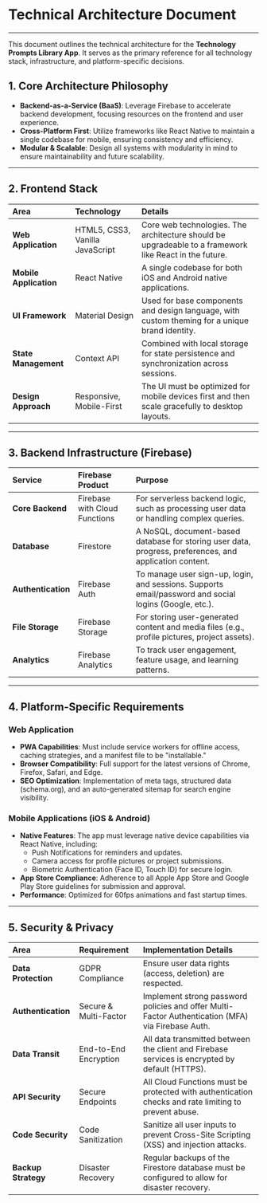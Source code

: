 # Technical Architecture Document

---

This document outlines the technical architecture for the **Technology Prompts Library App**. It serves as the primary reference for all technology stack, infrastructure, and platform-specific decisions.

## 1. Core Architecture Philosophy

- **Backend-as-a-Service (BaaS)**: Leverage Firebase to accelerate backend development, focusing resources on the frontend and user experience.
- **Cross-Platform First**: Utilize frameworks like React Native to maintain a single codebase for mobile, ensuring consistency and efficiency.
- **Modular & Scalable**: Design all systems with modularity in mind to ensure maintainability and future scalability.

---

## 2. Frontend Stack

| Area | Technology | Details |
| :--- | :--- | :--- |
| **Web Application** | HTML5, CSS3, Vanilla JavaScript | Core web technologies. The architecture should be upgradeable to a framework like React in the future. |
| **Mobile Application**| React Native | A single codebase for both iOS and Android native applications. |
| **UI Framework** | Material Design | Used for base components and design language, with custom theming for a unique brand identity. |
| **State Management** | Context API | Combined with local storage for state persistence and synchronization across sessions. |
| **Design Approach** | Responsive, Mobile-First | The UI must be optimized for mobile devices first and then scale gracefully to desktop layouts. |

---

## 3. Backend Infrastructure (Firebase)

| Service | Firebase Product | Purpose |
| :--- | :--- | :--- |
| **Core Backend** | Firebase with Cloud Functions | For serverless backend logic, such as processing user data or handling complex queries. |
| **Database** | Firestore | A NoSQL, document-based database for storing user data, progress, preferences, and application content. |
| **Authentication** | Firebase Auth | To manage user sign-up, login, and sessions. Supports email/password and social logins (Google, etc.). |
| **File Storage** | Firebase Storage | For storing user-generated content and media files (e.g., profile pictures, project assets). |
| **Analytics** | Firebase Analytics | To track user engagement, feature usage, and learning patterns. |

---

## 4. Platform-Specific Requirements

### Web Application
- **PWA Capabilities**: Must include service workers for offline access, caching strategies, and a manifest file to be "installable."
- **Browser Compatibility**: Full support for the latest versions of Chrome, Firefox, Safari, and Edge.
- **SEO Optimization**: Implementation of meta tags, structured data (schema.org), and an auto-generated sitemap for search engine visibility.

### Mobile Applications (iOS & Android)
- **Native Features**: The app must leverage native device capabilities via React Native, including:
    - Push Notifications for reminders and updates.
    - Camera access for profile pictures or project submissions.
    - Biometric Authentication (Face ID, Touch ID) for secure login.
- **App Store Compliance**: Adherence to all Apple App Store and Google Play Store guidelines for submission and approval.
- **Performance**: Optimized for 60fps animations and fast startup times.

---

## 5. Security & Privacy

| Area | Requirement | Implementation Details |
| :--- | :--- | :--- |
| **Data Protection** | GDPR Compliance | Ensure user data rights (access, deletion) are respected. |
| **Authentication** | Secure & Multi-Factor | Implement strong password policies and offer Multi-Factor Authentication (MFA) via Firebase Auth. |
| **Data Transit** | End-to-End Encryption | All data transmitted between the client and Firebase services is encrypted by default (HTTPS). |
| **API Security** | Secure Endpoints | All Cloud Functions must be protected with authentication checks and rate limiting to prevent abuse. |
| **Code Security** | Code Sanitization | Sanitize all user inputs to prevent Cross-Site Scripting (XSS) and injection attacks. |
| **Backup Strategy**| Disaster Recovery | Regular backups of the Firestore database must be configured to allow for disaster recovery. |
